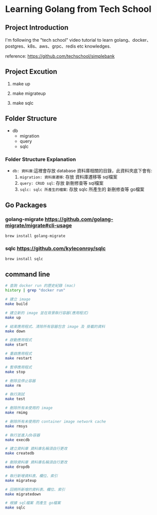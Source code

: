 # Learning Golang from Tech School

## Project Introduction

I'm following the "tech school" video tutorial to learn golang、docker、postgres、k8s、aws、grpc、redis etc knowledges.

reference: https://github.com/techschool/simplebank

## Project Excution

<!-- excution all docker -->
1. make up
<!-- create table -->
2. make migrateup
<!-- generate CRUD go file from sqlc -->
3. make sqlc

## Folder Structure

- db
  - migration
  - query
  - sqlc

### Folder Structure Explanation

- `db: 資料庫`:這裡會存放 database 資料庫相關的目錄，此資料夾底下會有:
  1. `migration: 資料庫遷移`: 存放 資料庫遷移等 sql檔案
  2. `query: CRUD sql`: 存放 新刪修查等 sql檔案
  3. `sqlc: sqlc 所產生的檔案`: 存放 sqlc 所產生的 新刪修查等 go檔案

## Go Packages

### golang-migrate <https://github.com/golang-migrate/migrate#cli-usage>
```bash
brew install golang-migrate
```

### sqlc <https://github.com/kyleconroy/sqlc>
```bash
brew install sqlc
```

## command line

```bash
# 查詢 docker run 的歷史紀錄 (mac)
history | grep "docker run"

# 建立 image
make build

# 建立新的 image 並在背景執行容器(應用程式)
make up

# 結束應用程式、清除所有容器包含 image 及 掛載的資料
make down

# 啟動應用程式
make start

# 重啟應用程式
make restart

# 暫停應用程式
make stop

# 刪除且停止容器
make rm

# 執行測試
make test

# 刪除所有未使用的 image
make rmimg 

# 刪除所有未使用的 container image network cache
make rmsys

# 執行並進入db容器
make execdb

# 建立資料庫 資料庫名稱須自行更改
make createdb

# 刪除資料庫 資料庫名稱須自行更改
make dropdb

# 執行新增資料表、欄位、索引
make migrateup

# 回朔所新增的資料表、欄位、索引
make migratedown

# 根據 sql檔案 而產生 go檔案
make sqlc
```